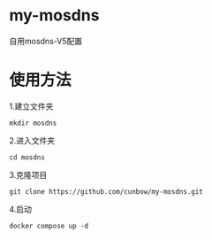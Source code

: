 # my-mosdns

自用mosdns-V5配置

# 使用方法

1.建立文件夹

`mkdir mosdns`

2.进入文件夹

`cd mosdns`

3.克隆项目

`git clone https://github.com/cunbow/my-mosdns.git`

4.启动

`docker compose up -d`

